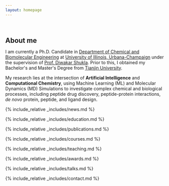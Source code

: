 ```yaml
---
layout: homepage
---
```


<h1 id="about-me"></h1>

<h2 style="margin: 60px 0px 10px;">About me</h2>

I am currently a Ph.D. Candidate in [Department of Chemical and Biomolecular Engineering](https://www.chbe.illinois.edu) at [University of Illinois, Urbana-Champaign](https://illinois.edu/) under the supervision of [Prof. Diwakar Shukla](https://shuklagroup.org). Prior to this, I obtained my Bachelor's and Master's Degree from  [Tianjin University](http://www.tju.edu.cn/english/index.htm). 

My research lies at the intersection of **Artificial Intelligence** and **Computational Chemistry**, using Machine Learning (ML) and Molecular Dynamics (MD) Simulations to investigate complex chemical and biological processes, including peptide drug discovery, peptide-protein interactions, <em>de novo</em> protein, peptide, and ligand design. 

<!--
<strong style="color:#e74d3c; font-weight:600"><strong style="color:#e74d3c; font-weight:600">I am currently on the 2023-2024 academic job market, looking for faculty positions in CS, CSE, ECE, IEOR, etc., related to Artificial Intelligence, Computer Vision, and Machine Learning. Please feel free to contact me if you are interested. I am also happy to give talks on my research in related seminars.</strong></strong>
-->

{% include_relative _includes/news.md %}

{% include_relative _includes/education.md %}

{% include_relative _includes/publications.md %}

{% include_relative _includes/courses.md %}

{% include_relative _includes/teaching.md %}

{% include_relative _includes/awards.md %}

{% include_relative _includes/talks.md %}

<!-- {% include_relative _includes/services.md %} -->

{% include_relative _includes/contact.md %}
